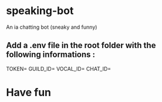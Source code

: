 # speaking-bot
An ia chatting bot (sneaky and funny)

## Add a .env file in the root folder with the following informations :
TOKEN=
GUILD_ID=
VOCAL_ID=
CHAT_ID=

# Have fun
